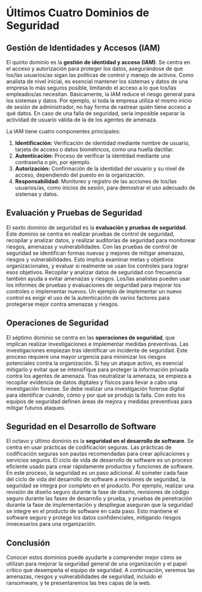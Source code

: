 # Últimos Cuatro Dominios de Seguridad

## Gestión de Identidades y Accesos (IAM)

El quinto dominio es la **gestión de identidad y acceso (IAM)**. Se centra en el acceso y autorización para proteger los datos, asegurándose de que los/las usuarios/as sigan las políticas de control y manejo de activos. Como analista de nivel inicial, es esencial mantener los sistemas y datos de una empresa lo más seguros posible, limitando el acceso a lo que los/las empleados/as necesitan. Básicamente, la IAM reduce el riesgo general para los sistemas y datos. Por ejemplo, si toda la empresa utiliza el mismo inicio de sesión de administrador, no hay forma de rastrear quién tiene acceso a qué datos. En caso de una falla de seguridad, sería imposible separar la actividad de usuario válida de la de los agentes de amenaza.

La IAM tiene cuatro componentes principales:

1. **Identificación:** Verificación de identidad mediante nombre de usuario, tarjeta de acceso o datos biométricos, como una huella dactilar.
2. **Autenticación:** Proceso de verificar la identidad mediante una contraseña o pin, por ejemplo.
3. **Autorización:** Confirmación de la identidad del usuario y su nivel de acceso, dependiendo del puesto en la organización.
4. **Responsabilidad:** Monitoreo y registro de las acciones de los/las usuarios/as, como inicios de sesión, para demostrar el uso adecuado de sistemas y datos.

## Evaluación y Pruebas de Seguridad

El sexto dominio de seguridad es la **evaluación y pruebas de seguridad**. Este dominio se centra en realizar pruebas de control de seguridad, recopilar y analizar datos, y realizar auditorías de seguridad para monitorear riesgos, amenazas y vulnerabilidades. Con las pruebas de control de seguridad se identifican formas nuevas y mejores de mitigar amenazas, riesgos y vulnerabilidades. Esto implica examinar metas y objetivos organizacionales, y evaluar si realmente se usan los controles para lograr esos objetivos. Recopilar y analizar datos de seguridad con frecuencia también ayuda a evitar amenazas y riesgos. Los/las analistas pueden usar los informes de pruebas y evaluaciones de seguridad para mejorar los controles o implementar nuevos. Un ejemplo de implementar un nuevo control es exigir el uso de la autenticación de varios factores para protegerse mejor contra amenazas y riesgos.

## Operaciones de Seguridad

El séptimo dominio se centra en las **operaciones de seguridad**, que implican realizar investigaciones e implementar medidas preventivas. Las investigaciones empiezan tras identificar un incidente de seguridad. Este proceso requiere una mayor urgencia para minimizar los riesgos potenciales contra la organización. Si hay un ataque activo, es esencial mitigarlo y evitar que se intensifique para proteger la información privada contra los agentes de amenaza. Tras neutralizar la amenaza, se empieza a recopilar evidencia de datos digitales y físicos para llevar a cabo una investigación forense. Se debe realizar una investigación forense digital para identificar cuándo, cómo y por qué se produjo la falla. Con esto los equipos de seguridad definen áreas de mejora y medidas preventivas para mitigar futuros ataques.

## Seguridad en el Desarrollo de Software

El octavo y último dominio es la **seguridad en el desarrollo de software**. Se centra en usar prácticas de codificación seguras. Las prácticas de codificación seguras son pautas recomendadas para crear aplicaciones y servicios seguros. El ciclo de vida de desarrollo de software es un proceso eficiente usado para crear rápidamente productos y funciones de software. En este proceso, la seguridad es un paso adicional. Al someter cada fase del ciclo de vida del desarrollo de software a revisiones de seguridad, la seguridad se integra por completo en el producto. Por ejemplo, realizar una revisión de diseño seguro durante la fase de diseño, revisiones de código seguro durante las fases de desarrollo y prueba, y pruebas de penetración durante la fase de implementación y despliegue aseguran que la seguridad se integre en el producto de software en cada paso. Esto mantiene el software seguro y protege los datos confidenciales, mitigando riesgos innecesarios para una organización.

## Conclusión

Conocer estos dominios puede ayudarte a comprender mejor cómo se utilizan para mejorar la seguridad general de una organización y el papel crítico que desempeña el equipo de seguridad. A continuación, veremos las amenazas, riesgos y vulnerabilidades de seguridad, incluido el ransomware, y te presentaremos las tres capas de la web.
